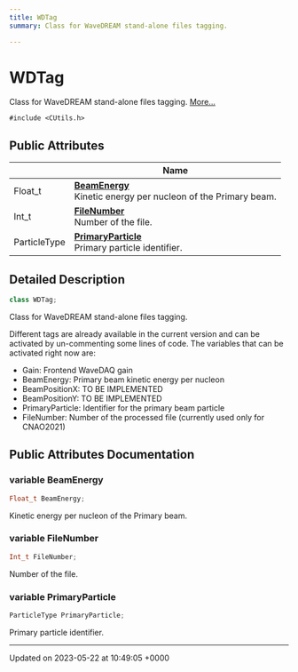 ```yaml
---
title: WDTag
summary: Class for WaveDREAM stand-alone files tagging. 

---
```


# WDTag



Class for WaveDREAM stand-alone files tagging.  [More...](#detailed-description)


`#include <CUtils.h>`

## Public Attributes

|                | Name           |
| -------------- | -------------- |
| Float_t | **[BeamEnergy](/Classes/classWDTag.md#variable-beamenergy)** <br>Kinetic energy per nucleon of the Primary beam.  |
| Int_t | **[FileNumber](/Classes/classWDTag.md#variable-filenumber)** <br>Number of the file.  |
| ParticleType | **[PrimaryParticle](/Classes/classWDTag.md#variable-primaryparticle)** <br>Primary particle identifier.  |

## Detailed Description

```cpp
class WDTag;
```

Class for WaveDREAM stand-alone files tagging. 

Different tags are already available in the current version and can be activated by un-commenting some lines of code. The variables that can be activated right now are:

* Gain: Frontend WaveDAQ gain
* BeamEnergy: Primary beam kinetic energy per nucleon
* BeamPositionX: TO BE IMPLEMENTED
* BeamPositionY: TO BE IMPLEMENTED
* PrimaryParticle: Identifier for the primary beam particle
* FileNumber: Number of the processed file (currently used only for CNAO2021) 

## Public Attributes Documentation

### variable BeamEnergy

```cpp
Float_t BeamEnergy;
```

Kinetic energy per nucleon of the Primary beam. 

### variable FileNumber

```cpp
Int_t FileNumber;
```

Number of the file. 

### variable PrimaryParticle

```cpp
ParticleType PrimaryParticle;
```

Primary particle identifier. 

-------------------------------

Updated on 2023-05-22 at 10:49:05 +0000